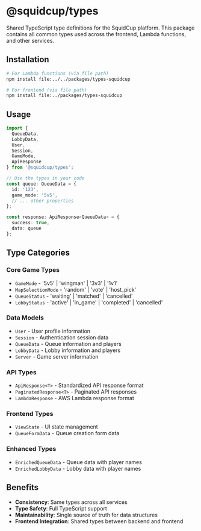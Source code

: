 # @squidcup/types

Shared TypeScript type definitions for the SquidCup platform. This package contains all common types used across the frontend, Lambda functions, and other services.

## Installation

```bash
# For Lambda functions (via file path)
npm install file:../../packages/types-squidcup

# For frontend (via file path)
npm install file:../packages/types-squidcup
```

## Usage

```typescript
import { 
  QueueData, 
  LobbyData, 
  User, 
  Session,
  GameMode,
  ApiResponse 
} from '@squidcup/types';

// Use the types in your code
const queue: QueueData = {
  id: '123',
  game_mode: '5v5',
  // ... other properties
};

const response: ApiResponse<QueueData> = {
  success: true,
  data: queue
};
```

## Type Categories

### Core Game Types
- `GameMode` - '5v5' | 'wingman' | '3v3' | '1v1'
- `MapSelectionMode` - 'random' | 'vote' | 'host_pick'
- `QueueStatus` - 'waiting' | 'matched' | 'cancelled'
- `LobbyStatus` - 'active' | 'in_game' | 'completed' | 'cancelled'

### Data Models
- `User` - User profile information
- `Session` - Authentication session data
- `QueueData` - Queue information and players
- `LobbyData` - Lobby information and players
- `Server` - Game server information

### API Types
- `ApiResponse<T>` - Standardized API response format
- `PaginatedResponse<T>` - Paginated API responses
- `LambdaResponse` - AWS Lambda response format

### Frontend Types
- `ViewState` - UI state management
- `QueueFormData` - Queue creation form data

### Enhanced Types
- `EnrichedQueueData` - Queue data with player names
- `EnrichedLobbyData` - Lobby data with player names

## Benefits

- **Consistency**: Same types across all services
- **Type Safety**: Full TypeScript support
- **Maintainability**: Single source of truth for data structures
- **Frontend Integration**: Shared types between backend and frontend
